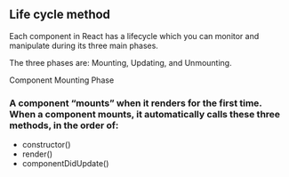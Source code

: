 ## Life cycle method 

Each component in React has a lifecycle which you can monitor and manipulate during its three main phases.

The three phases are: Mounting, Updating, and Unmounting.

Component Mounting Phase

### A component “mounts” when it renders for the first time. When a component mounts, it automatically calls these three methods, in the order of:

   - constructor()
   - render()
   -  componentDidUpdate()

